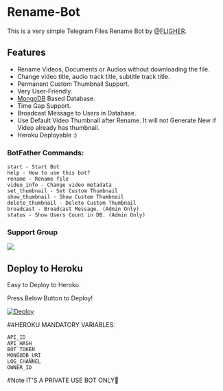 # Rename-Bot
This is a very simple Telegram Files Rename Bot by [@FLIGHER](https://t.me/Fligher).

## Features
- Rename Videos, Documents or Audios without downloading the file.
- Change video title, audio track title, subtitle track title.
- Permanent Custom Thumbnail Support.
- Very User-Friendly.
- [MongoDB](https://mongodb.com) Based Database.
- Time Gap Support.
- Broadcast Message to Users in Database.
- Use Default Video Thumbnail after Rename. It will not Generate New if Video already has thumbnail.
- Heroku Deployable :)

### BotFather Commands:
```
start - Start Bot
help - How to use this bot?
rename - Rename file
video_info - Change video metadata
set_thumbnail - Set Custom Thumbnail
show_thumbnail - Show Custom Thumbnail
delete_thumbnail - Delete Custom Thumbnail
broadcast - Broadcast Message. (Admin Only)
status - Show Users Count in DB. (Admin Only)
```

### Support Group
<a href="https://t.me/movies_time_botonly"><img src="https://img.shields.io/badge/Telegram-Join%20Telegram%20Group-blue.svg?logo=telegram"></a>

## Deploy to Heroku
Easy to Deploy to Heroku.



Press Below Button to Deploy!

[![Deploy](https://www.herokucdn.com/deploy/button.svg)](https://heroku.com/deploy?template=https://github.com/TRUMBOTS/DcRename-1)


##HEROKU MANDATORY VARIABLES:
```
API_ID
API_HASH
BOT_TOKEN
MONGODB_URI
LOG_CHANNEL
OWNER_ID
```

#Note IT'S A PRIVATE USE BOT ONLY🚨
